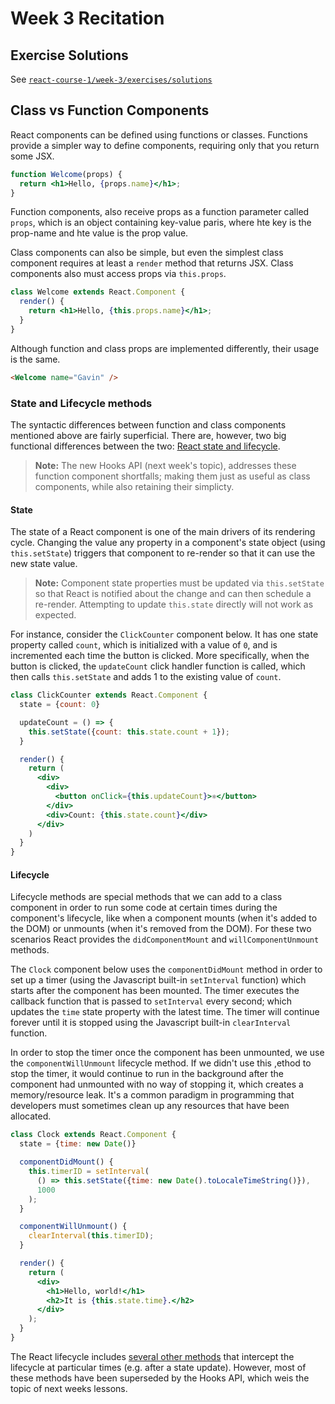 # Week 3 Recitation

## Exercise Solutions
See [`react-course-1/week-3/exercises/solutions`](https://github.com/programmist/react-course-1/blob/master/week-3/exercises/solutions)

## Class vs Function Components
React components can be defined using functions or classes. Functions provide a simpler way to define components, requiring only that you return some JSX.

```jsx
function Welcome(props) {
  return <h1>Hello, {props.name}</h1>;
}
```

Function components, also receive props as a function parameter called `props`, which is an object containing key-value paris, where hte key is the prop-name and hte value is the prop value.

Class components can also be simple, but even the simplest class component requires at least a `render` method that returns JSX. Class components also must access props via `this.props`.

```jsx
class Welcome extends React.Component {
  render() {
    return <h1>Hello, {this.props.name}</h1>;
  }
}
```

Although function and class props are implemented differently, their usage is the same.

```html
<Welcome name="Gavin" />
```

### State and Lifecycle methods
The syntactic differences between function and class components mentioned above are fairly superficial. There are, however, two big functional differences between the two: [React state and lifecycle](https://reactjs.org/docs/state-and-lifecycle.html).

> **Note:** The new Hooks API (next week's topic), addresses these function component shortfalls; making them just as useful as class components, while also retaining their simplicty.

#### State
The state of a React component is one of the main drivers of its rendering cycle. Changing the value any property in a component's state object (using `this.setState`) triggers that component to re-render so that it can use the new state value. 

> **Note:** Component state properties must be updated via `this.setState` so that React is notified about the change and can then schedule a re-render. Attempting to update `this.state` directly will not work as expected.

For instance, consider the `ClickCounter` component below. It has one state property called `count`, which is initialized with a value of `0`, and is incremented each time the button is clicked. More specifically, when the button is clicked, the `updateCount` click handler function is called, which then calls `this.setState` and adds 1 to the existing value of `count`.

```jsx
class ClickCounter extends React.Component {
  state = {count: 0}

  updateCount = () => {
    this.setState({count: this.state.count + 1});
  }

  render() {
    return (
      <div>
        <div>
          <button onClick={this.updateCount}>⚛️</button>
        </div>
        <div>Count: {this.state.count}</div>
      </div>
    )
  }
}
```

#### Lifecycle
Lifecycle methods are special methods that we can add to a class component in order to run some code at certain times during the component's lifecycle, like when a component mounts (when it's added to the DOM) or unmounts (when it's removed from the DOM). For these two scenarios React provides the `didComponentMount` and `willComponentUnmount` methods. 

The `Clock` component below uses the `componentDidMount` method in order to set up a timer (using the Javascript built-in `setInterval` function) which starts after the component has been mounted. The timer executes the callback function that is passed to `setInterval` every second; which updates the `time` state property with the latest time. The timer will continue forever until it is stopped using the Javascript built-in `clearInterval` function.

In order to stop the timer once the component has been unmounted, we use the `componentWillUnmount` lifecycle method. If we didn't use this ,ethod to stop the timer, it would continue to run in the background after the component had unmounted with no way of stopping it, which creates a memory/resource leak. It's a common paradigm in programming that developers must sometimes clean up any resources that have been allocated.

```jsx
class Clock extends React.Component {
  state = {time: new Date()}

  componentDidMount() {
    this.timerID = setInterval(
      () => this.setState({time: new Date().toLocaleTimeString()}),
      1000
    );
  }

  componentWillUnmount() {
    clearInterval(this.timerID);
  }

  render() {
    return (
      <div>
        <h1>Hello, world!</h1>
        <h2>It is {this.state.time}.</h2>
      </div>
    );
  }
}
```

The React lifecycle includes [several other methods](https://reactjs.org/docs/react-component.html#the-component-lifecycle) that intercept the lifecycle at particular times (e.g. after a state update). However, most of these methods have been superseded by the Hooks API, which weis the topic of next weeks lessons.
